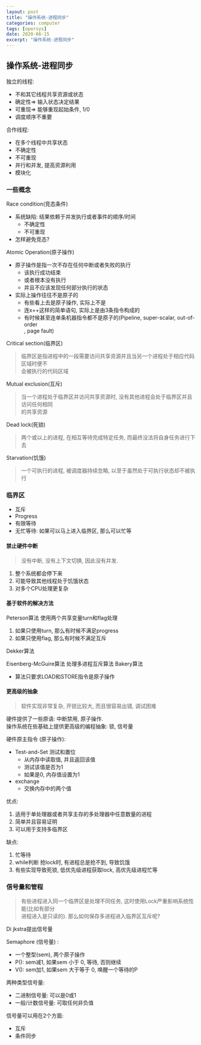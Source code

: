 ```yaml
---
layout: post
title: "操作系统-进程同步"
categories: computer
tags: [opersys]
date: 2020-06-15
excerpt: "操作系统-进程同步"
---
```


## 操作系统-进程同步

独立的线程:
* 不和其它线程共享资源或状态
* 确定性=> 输入状态决定结果
* 可重现=> 能够重现起始条件, 1/0
* 调度顺序不重要

合作线程:
* 在多个线程中共享状态
* 不确定性
* 不可重现
* 并行和并发, 提高资源利用
* 模块化

### 一些概念

Race condition(竞态条件)
* 系统缺陷: 结果依赖于并发执行或者事件的顺序/时间
    - 不确定性
    - 不可重现
* 怎样避免竞态?

Atomic Operation(原子操作)
* 原子操作是指一次不存在任何中断或者失败的执行
    - 该执行成功结束
    - 或者根本没有执行
    - 并且不应该发现任何部分执行的状态
* 实际上操作往往不是原子的
    - 有些看上去是原子操作, 实际上不是
    - 连x++这样的简单语句, 实际上是由3条指令构成的
    - 有时候甚至连单条机器指令都不是原子的(Pipeline, super-scalar, out-of-order  
        , page fault)

Critical section(临界区)
> 临界区是指进程中的一段需要访问共享资源并且当另一个进程处于相应代码区域时便不  
> 会被执行的代码区域

Mutual exclusion(互斥)
> 当一个进程处于临界区并访问共享资源时, 没有其他进程会处于临界区并且访问任何相同  
> 的共享资源

Dead lock(死锁)
> 两个或以上的进程, 在相互等待完成特定任务, 而最终没法将自身任务进行下去

Starvation(饥饿)
> 一个可执行的进程, 被调度器持续忽略, 以至于虽然处于可执行状态却不被执行

### 临界区

* 互斥
* Progress
* 有限等待
* 无忙等待: 如果可以马上进入临界区, 那么可以忙等

#### 禁止硬件中断

> 没有中断, 没有上下文切换, 因此没有并发. 

1. 整个系统都会停下来
2. 可能导致其他线程处于饥饿状态
3. 对多个CPU处理更复杂

#### 基于软件的解决方法

Peterson算法 使用两个共享变量turn和flag处理

1. 如果只使用turn, 那么有时候不满足progress
2. 如果只使用flag, 那么有时候不满足互斥

Dekker算法

Eisenberg-McGuire算法 处理多进程互斥算法
Bakery算法

* 算法只要求LOAD和STORE指令是原子操作

#### 更高级的抽象

> 软件实现非常复杂, 开锁比较大, 而且很容易出错, 调试困难

硬件提供了一些原语: 中断禁用, 原子操作.   
操作系统在些基础上提供更高级的编程抽象: 锁, 信号量  

硬件原主指令 (原子操作):
* Test-and-Set 测试和置位
    - 从内存中读取值, 并且返回该值
    - 测试该值是否为1
    - 如果是0, 内存值设置为1
* exchange 
    - 交换内存中的两个值

优点:
1. 适用于单处理器或者共享主存的多处理器中任意数量的进程
2. 简单并且容易证明
3. 可以用于支持多临界区

缺点:
1. 忙等待
2. while判断 抢lock时, 有进程总是抢不到, 导致饥饿
3. 有些实现导致死锁, 低优先级进程获取lock, 高优先级进程忙等

### 信号量和管程

> 有些进程进入同一个临界区是处理不同任务, 这时使用Lock严重影响系统性能(比如有部分   
> 进程进入是只读的). 那么如何保存多进程进入临界区互斥呢?

Di jkstra提出信号量

Semaphore (信号量) :
* 一个整型(sem), 两个原子操作
* P(): sem减1, 如果sem 小于 0, 等待, 否则继续  
* V(): sem加1, 如果sem 大于等于 0, 唤醒一个等待的P

两种类型信号量:
* 二进制信号量: 可以是0或1
* 一般/计数信号量: 可取任何非负值

信号量可以用在2个方面:
* 互斥
* 条件同步


